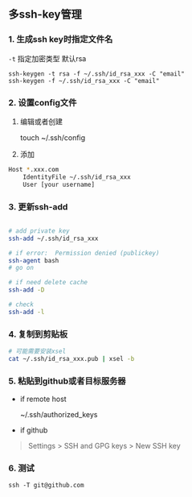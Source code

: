 多ssh-key管理
------------

### 1. 生成ssh key时指定文件名

`-t` 指定加密类型 默认rsa

    ssh-keygen -t rsa -f ~/.ssh/id_rsa_xxx -C "email"
    ssh-keygen -f ~/.ssh/id_rsa_xxx -C "email"

### 2. 设置config文件

1. 编辑或者创建

    touch ~/.ssh/config

2. 添加

``` bash
Host *.xxx.com
    IdentityFile ~/.ssh/id_rsa_xxx
    User [your username]
```

### 3. 更新ssh-add

``` bash

# add private key 
ssh-add ~/.ssh/id_rsa_xxx

# if error:  Permission denied (publickey)
ssh-agent bash
# go on

# if need delete cache
ssh-add -D

# check
ssh-add -l
```

### 4. 复制到剪贴板

``` bash
# 可能需要安装xsel
cat ~/.ssh/id_rsa_xxx.pub | xsel -b
```

### 5. 粘贴到github或者目标服务器

- if remote host

    ~/.ssh/authorized_keys

- if github

> Settings > SSH and GPG keys > New SSH key

### 6. 测试

    ssh -T git@github.com
